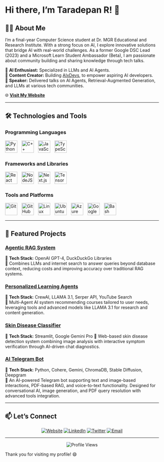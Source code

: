 # Hi there, I’m Taradepan R! 👋

## 👨‍💻 About Me
I’m a final-year Computer Science student at Dr. MGR Educational and Research Institute. With a strong focus on AI, I explore innovative solutions that bridge AI with real-world challenges. As a former Google DSC Lead (2023) and a Microsoft Learn Student Ambassador (Beta), I am passionate about community building and sharing knowledge through tech talks.

🔹 **AI Enthusiast:** Specialized in LLMs and AI Agents.  
🔹 **Content Creator:** Building [AIxDevs](https://linktr.ee/aixdevs), to empower aspiring AI developers.  
🔹 **Speaker:** Delivered talks on AI Agents, Retrieval-Augmented Generation, and LLMs at various tech communities.

🌐 [**Visit My Website**](https://taradepan.dev/)

---

## 🛠️ Technologies and Tools

### Programming Languages
<p>
  <img src="https://cdn.jsdelivr.net/gh/devicons/devicon/icons/python/python-plain.svg" alt="Python" width="40px" style="margin-right:10px;" />
  <img src="https://cdn.jsdelivr.net/gh/devicons/devicon/icons/cplusplus/cplusplus-line.svg" alt="C++" width="40px" style="margin-right:10px;" />
  <img src="https://cdn.jsdelivr.net/gh/devicons/devicon/icons/javascript/javascript-plain.svg" alt="JavaScript" width="40px" style="margin-right:10px;" />
  <img src="https://cdn.jsdelivr.net/gh/devicons/devicon/icons/typescript/typescript-plain.svg" alt="TypeScript" width="40px" style="margin-right:10px;" />
</p>

### Frameworks and Libraries
<p>
  <img src="https://cdn.jsdelivr.net/gh/devicons/devicon/icons/react/react-original.svg" alt="React" width="40px" style="margin-right:10px;" />
  <img src="https://cdn.jsdelivr.net/gh/devicons/devicon/icons/nodejs/nodejs-original.svg" alt="NodeJS" width="40px" style="margin-right:10px;" />
  <img src="https://cdn.jsdelivr.net/gh/devicons/devicon/icons/nextjs/nextjs-original.svg" alt="Next.js" width="40px" style="margin-right:10px;" />
  <img src="https://cdn.jsdelivr.net/gh/devicons/devicon/icons/tensorflow/tensorflow-original.svg" alt="TensorFlow" width="40px" style="margin-right:10px;" />
</p>

### Tools and Platforms
<p>
  <img src="https://cdn.jsdelivr.net/gh/devicons/devicon/icons/git/git-original.svg" alt="Git" width="40px" style="margin-right:10px;" />
  <img src="https://cdn.jsdelivr.net/gh/devicons/devicon/icons/github/github-original.svg" alt="GitHub" width="40px" style="margin-right:10px;" />
  <img src="https://cdn.jsdelivr.net/gh/devicons/devicon/icons/linux/linux-original.svg" alt="Linux" width="40px" style="margin-right:10px;" />
  <img src="https://cdn.jsdelivr.net/gh/devicons/devicon/icons/ubuntu/ubuntu-plain.svg" alt="Ubuntu" width="40px" style="margin-right:10px;" />
  <img src="https://cdn.jsdelivr.net/gh/devicons/devicon/icons/azure/azure-original.svg" alt="Azure" width="40px" style="margin-right:10px;" />
  <img src="https://cdn.jsdelivr.net/gh/devicons/devicon/icons/googlecloud/googlecloud-original.svg" alt="Google Cloud" width="40px" style="margin-right:10px;" />
  <img src="https://cdn.jsdelivr.net/gh/devicons/devicon/icons/bash/bash-original.svg" alt="Bash" width="40px" style="margin-right:10px;" />
</p>

---

## 🌟 Featured Projects

### [Agentic RAG System](https://github.com/taradepan/AgenticRAG)  
🔹 **Tech Stack:** OpenAI GPT-4, DuckDuckGo Libraries  
🔹 Combines LLMs and internet search to answer queries beyond database context, reducing costs and improving accuracy over traditional RAG systems.

### [Personalized Learning Agents](https://github.com/taradepan/personalized-education-platform)  
🔹 **Tech Stack:** CrewAI, LLAMA 3.1, Serper API, YouTube Search  
🔹 Multi-Agent AI system recommending courses tailored to user needs, leveraging tools and advanced models like LLAMA 3.1 for research and content generation.

### [Skin Disease Classifier](https://github.com/taradepan/skin-disease-classifier)
🔹 **Tech Stack:** Streamlit, Google Gemini Pro
🔹 Web-based skin disease detection system combining image analysis with interactive symptom verification through AI-driven chat diagnostics.

### [AI Telegram Bot](https://github.com/taradepan/ai-telegram-bot)  
🔹 **Tech Stack:** Python, Cohere, Gemini, ChromaDB, Stable Diffusion, Deepgram  
🔹 An AI-powered Telegram bot supporting text and image-based interactions, PDF-based RAG, and voice-to-text functionality. Designed for conversational AI, image generation, and PDF query resolution with advanced tools integration.

---

## 📫 Let’s Connect

<div align="center">
  <a href="https://taradepan.dev/" target="_blank"><img src="https://img.shields.io/badge/Website-4285F4?style=for-the-badge&logo=google-chrome&logoColor=white" alt="Website" /></a>
  <a href="https://linkedin.com/in/taradepan-r" target="_blank"><img src="https://img.shields.io/badge/LinkedIn-0A66C2?style=for-the-badge&logo=linkedin&logoColor=white" alt="LinkedIn" /></a>
  <a href="https://x.com/TaradepanR" target="_blank"><img src="https://img.shields.io/badge/Twitter-1DA1F2?style=for-the-badge&logo=twitter&logoColor=white" alt="Twitter" /></a>
  <a href="mailto:hi@taradepan.dev" target="_blank"><img src="https://img.shields.io/badge/Email-D14836?style=for-the-badge&logo=gmail&logoColor=white" alt="Email" /></a>
</div>

---

<div align="center">
  <img src="https://komarev.com/ghpvc/?username=taradepan&style=flat-square&color=blue" alt="Profile Views" />
</div>

Thank you for visiting my profile! 😄
